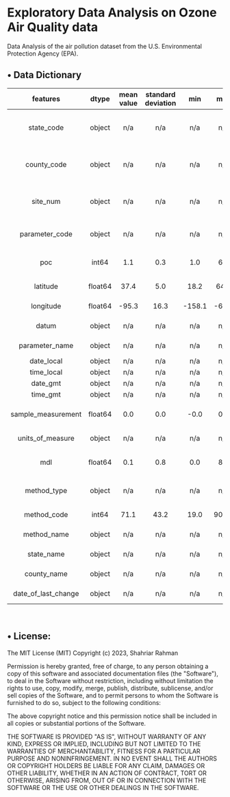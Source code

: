 Exploratory Data Analysis on Ozone Air Quality data
==============================
Data Analysis of the air pollution dataset from the U.S. Environmental Protection Agency (EPA). 

## • Data Dictionary
| features | dtype | mean value | standard deviation | min | max | description |
| :-: | :-: | :-: | :-: | :-: | :-: | :-: |
| state_code | object | n/a | n/a | n/a | n/a | The respective code of the State. |
| county_code | object | n/a | n/a | n/a | n/a | The respective code of the County. |
| site_num | object | n/a | n/a | n/a | n/a | Identity Number of the Research Site. |
| parameter_code | object | n/a | n/a | n/a | n/a | Code for the Parameters used. |
| poc | int64 | 1.1 | 0.3 | 1.0 | 6.0 | Parameter Occurrence Code |
| latitude | float64 | 37.4 | 5.0 | 18.2 | 64.8 | Lattitude Cordinates. |
| longitude | float64 | -95.3 | 16.3 | -158.1 | -65.9 | Longitude Cordinates. |
| datum | object | n/a | n/a | n/a | n/a | Starting Point. |
| parameter_name | object | n/a | n/a | n/a | n/a | Name of the Parameter. |
| date_local | object | n/a | n/a | n/a | n/a | Local Date. |
| time_local | object | n/a | n/a | n/a | n/a | Local Time. |
| date_gmt | object | n/a | n/a | n/a | n/a | GMT Date. |
| time_gmt | object | n/a | n/a | n/a | n/a | GMT Time. |
| sample_measurement | float64 | 0.0 | 0.0 | -0.0 | 0.2 | Measurement of each Sample. |
| units_of_measure | object | n/a | n/a | n/a | n/a | Measurement Unit. |
| mdl | float64 | 0.1 | 0.8 | 0.0 | 8.0 | Method Detection Limit |
| method_type | object | n/a | n/a | n/a | n/a | Type of Experimental Method. |
| method_code | int64 | 71.1 | 43.2 | 19.0 | 901.0 | Code for the Method |
| method_name | object | n/a | n/a | n/a | n/a | Instrument Specification. |
| state_name | object | n/a | n/a | n/a | n/a | Name of the State. |
| county_name | object | n/a | n/a | n/a | n/a | Name of the County |
| date_of_last_change | object | n/a | n/a | n/a | n/a | Last Modified Date. |

<br/>

## • License:

The MIT License (MIT)
Copyright (c) 2023, Shahriar Rahman

Permission is hereby granted, free of charge, to any person obtaining a copy of this software and associated documentation files (the "Software"), to deal in the Software without restriction, including without limitation the rights to use, copy, modify, merge, publish, distribute, sublicense, and/or sell copies of the Software, and to permit persons to whom the Software is furnished to do so, subject to the following conditions:

The above copyright notice and this permission notice shall be included in all copies or substantial portions of the Software.

THE SOFTWARE IS PROVIDED "AS IS", WITHOUT WARRANTY OF ANY KIND, EXPRESS OR IMPLIED, INCLUDING BUT NOT LIMITED TO THE WARRANTIES OF MERCHANTABILITY, FITNESS FOR A PARTICULAR PURPOSE AND NONINFRINGEMENT. IN NO EVENT SHALL THE AUTHORS OR COPYRIGHT HOLDERS BE LIABLE FOR ANY CLAIM, DAMAGES OR OTHER LIABILITY, WHETHER IN AN ACTION OF CONTRACT, TORT OR OTHERWISE, ARISING FROM, OUT OF OR IN CONNECTION WITH THE SOFTWARE OR THE USE OR OTHER DEALINGS IN THE SOFTWARE.

<br/>

